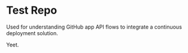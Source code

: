 # Test Repo

Used for understanding GitHub app API flows to integrate a continuous deployment solution.

Yeet.
